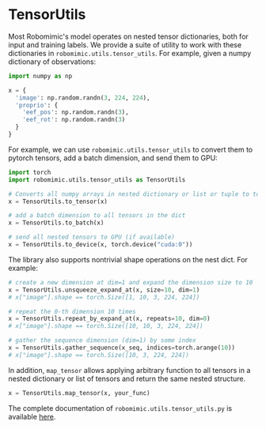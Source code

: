 # TensorUtils

Most Robomimic's model operates on nested tensor dictionaries, both for input and training labels. We provide a suite of utility to work with these dictionaries in `robomimic.utils.tensor_utils`. For example, given a numpy dictionary of observations:
```python
import numpy as np

x = {
  'image': np.random.randn(3, 224, 224),
  'proprio': {
    'eef_pos': np.random.randn(3),
    'eef_rot': np.random.randn(3)
  }
}
```

For example, we can use `robomimic.utils.tensor_utils` to convert them to pytorch tensors, add a batch dimension, and send them to GPU:

```python
import torch
import robomimic.utils.tensor_utils as TensorUtils

# Converts all numpy arrays in nested dictionary or list or tuple to torch tensors
x = TensorUtils.to_tensor(x)  

# add a batch dimension to all tensors in the dict
x = TensorUtils.to_batch(x)

# send all nested tensors to GPU (if available)
x = TensorUtils.to_device(x, torch.device("cuda:0"))
```

The library also supports nontrivial shape operations on the nest dict. For example:

```python
# create a new dimension at dim=1 and expand the dimension size to 10
x = TensorUtils.unsqueeze_expand_at(x, size=10, dim=1)  
# x["image"].shape == torch.Size([1, 10, 3, 224, 224])

# repeat the 0-th dimension 10 times
x = TensorUtils.repeat_by_expand_at(x, repeats=10, dim=0)  
# x["image"].shape == torch.Size([10, 10, 3, 224, 224])

# gather the sequence dimension (dim=1) by some index
x = TensorUtils.gather_sequence(x_seq, indices=torch.arange(10)) 
# x["image"].shape == torch.Size([10, 3, 224, 224])
```

In addition, `map_tensor` allows applying arbitrary function to all tensors in a nested dictionary or list of tensors and return the same nested structure.
```python
x = TensorUtils.map_tensor(x, your_func)
```

The complete documentation of `robomimic.utils.tensor_utils.py` is available [here](../api/robomimic.utils.html#module-robomimic.utils.tensor_utils).